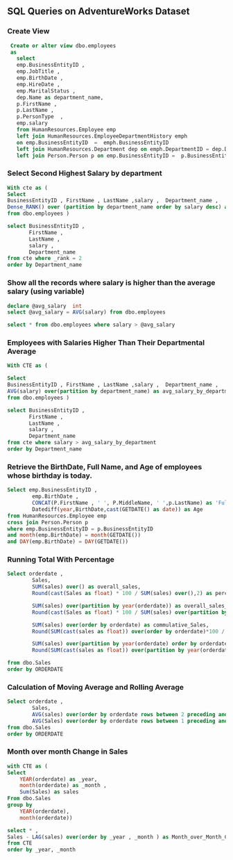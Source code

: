 ## SQL Queries on AdventureWorks Dataset
### Create View
 ```sql
  Create or alter view dbo.employees
  as
    select 
    emp.BusinessEntityID , 
    emp.JobTitle , 
    emp.BirthDate , 
    emp.HireDate , 
    emp.MaritalStatus , 
    dep.Name as department_name, 
    p.FirstName , 
    p.LastName , 
    p.PersonType  ,
    emp.salary
    from HumanResources.Employee emp
    left join HumanResources.EmployeeDepartmentHistory emph
    on emp.BusinessEntityID  =  emph.BusinessEntityID
    left join HumanResources.Department dep on emph.DepartmentID = dep.DepartmentID
    left join Person.Person p on emp.BusinessEntityID =  p.BusinessEntityID 
```

###  Select Second Highest Salary by department
```sql
With cte as (
Select 
BusinessEntityID , FirstName , LastName ,salary ,  Department_name , 
Dense_RANK() over (partition by department_name order by salary desc) as _rank
from dbo.employees )

select BusinessEntityID , 
	   FirstName , 
	   LastName ,
	   salary ,  
	   Department_name 
from cte where _rank = 2
order by Department_name
```
### Show all the records where salary is higher than the average salary (using variable)
```sql
declare @avg_salary  int
select @avg_salary = AVG(salary) from dbo.employees

select * from dbo.employees where salary > @avg_salary
```
### Employees with Salaries Higher Than Their Departmental Average 
```sql
With CTE as (

Select 
BusinessEntityID , FirstName , LastName ,salary ,  Department_name ,
AVG(salary) over(partition by department_name) as avg_salary_by_department
from dbo.employees )

select BusinessEntityID , 
	   FirstName , 
	   LastName ,
	   salary ,  
	   Department_name 
from cte where salary > avg_salary_by_department
order by Department_name
```
### Retrieve the BirthDate, Full Name, and Age of employees whose birthday is today.
```sql
Select emp.BusinessEntityID , 
		emp.BirthDate , 
		CONCAT(P.FirstName , ' ', P.MiddleName, ' ',p.LastName) as 'Full Name', 
		Datediff(year,BirthDate,cast(GETDATE() as date)) as Age
from HumanResources.Employee emp
cross join Person.Person p
where emp.BusinessEntityID = p.BusinessEntityID
and month(emp.BirthDate) = month(GETDATE())
and DAY(emp.BirthDate) = DAY(GETDATE())
```
### Running Total With Percentage
```sql
Select orderdate , 
		Sales,
		SUM(sales) over() as overall_sales,
		Round(cast(Sales as float) * 100 / SUM(sales) over(),2) as percentage_of_overall_sales , 

		SUM(sales) over(partition by year(orderdate)) as overall_sales_by_year,
		Round(cast(Sales as float) * 100 / SUM(sales) over(partition by year(orderdate)),2) as percentage_of_overall_sales_by_year,

		SUM(sales) over(order by orderdate) as commulative_Sales,
		Round(SUM(cast(sales as float)) over(order by orderdate)*100 / SUM(sales)over() ,2) as commulative_sales_percentage ,

		SUM(sales) over(partition by year(orderdate) order by orderdate) as commulative_Sales_by_year,
		Round(SUM(cast(sales as float)) over(partition by year(orderdate) order by orderdate)*100 / SUM(sales)over(partition by year(orderdate)) ,2) as commulative_sales_percentage_by_year 

from dbo.Sales
order by ORDERDATE
```
### Calculation of Moving Average and Rolling Average 
```sql
Select orderdate , 
		Sales,
		AVG(sales) over(order by orderdate rows between 2 preceding and current row) as moving_avg,
		AVG(Sales) over(order by orderdate rows between 1 preceding and 1 following) as rolling_avg
from dbo.Sales
order by ORDERDATE
```
### Month over month Change in Sales
```sql
with CTE as (
Select 
	YEAR(orderdate) as _year,
	month(orderdate) as _month , 
	Sum(Sales) as sales
From dbo.Sales
group by 
	YEAR(orderdate),
	month(orderdate)) 

select * , 
Sales - LAG(sales) over(order by _year , _month ) as Month_over_Month_Change
from CTE
order by _year, _month
```






